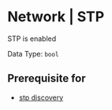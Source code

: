 # Network | STP

STP is enabled

Data Type: `bool`

## Prerequisite for

- [stp discovery](../../../admin/discovery/box/stp.md)
